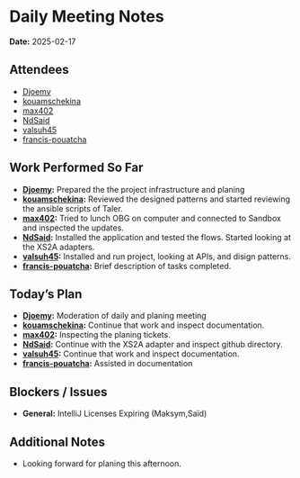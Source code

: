 # Daily Meeting Notes

**Date:** 2025-02-17

## Attendees
- [Djoemy](https://github.com/Djoemy)
- [kouamschekina](https://github.com/kouamschekina)
- [max402](https://github.com/max402)
- [NdSaid](https://github.com/NdSaid)
- [valsuh45](https://github.com/valsuh45)
- [francis-pouatcha](https://github.com/francis-pouatcha)

## Work Performed So Far
- **[Djoemy](https://github.com/Djoemy):** Prepared the the project infrastructure and planing
- **[kouamschekina](https://github.com/kouamschekina):** Reviewed the designed patterns and started reviewing the ansible scripts of Taler.
- **[max402](https://github.com/max402):** Tried to lunch OBG on computer and connected to Sandbox and inspected the updates.
- **[NdSaid](https://github.com/NdSaid):** Installed the application and tested the flows. Started looking at the XS2A adapters.
- **[valsuh45](https://github.com/valsuh45):** Installed and run project, looking at APIs, and disign patterns.
- **[francis-pouatcha](https://github.com/francis-pouatcha):** Brief description of tasks completed.

## Today’s Plan
- **[Djoemy](https://github.com/Djoemy):** Moderation of daily and planing meeting
- **[kouamschekina](https://github.com/kouamschekina):** Continue that work and inspect documentation.
- **[max402](https://github.com/max402):** Inspecting the planing tickets.
- **[NdSaid](https://github.com/NdSaid):** Continue with the XS2A adapter and inspect github directory.
- **[valsuh45](https://github.com/valsuh45):** Continue that work and inspect documentation.
- **[francis-pouatcha](https://github.com/francis-pouatcha):** Assisted in documentation

## Blockers / Issues
- **General:** IntelliJ Licenses Expiring (Maksym,Saïd)

## Additional Notes
- Looking forward for planing this afternoon.
